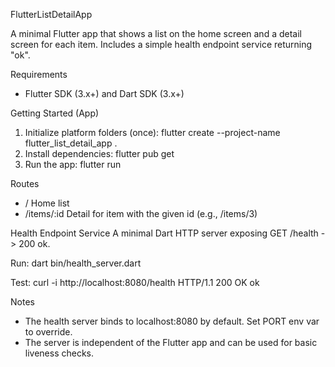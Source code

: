 FlutterListDetailApp

A minimal Flutter app that shows a list on the home screen and a detail screen for each item. Includes a simple health endpoint service returning "ok".

Requirements
- Flutter SDK (3.x+) and Dart SDK (3.x+)

Getting Started (App)
1) Initialize platform folders (once):
   flutter create --project-name flutter_list_detail_app .
2) Install dependencies:
   flutter pub get
3) Run the app:
   flutter run

Routes
- /                Home list
- /items/:id       Detail for item with the given id (e.g., /items/3)

Health Endpoint Service
A minimal Dart HTTP server exposing GET /health -> 200 ok.

Run:
  dart bin/health_server.dart

Test:
  curl -i http://localhost:8080/health
  HTTP/1.1 200 OK
  ok

Notes
- The health server binds to localhost:8080 by default. Set PORT env var to override.
- The server is independent of the Flutter app and can be used for basic liveness checks.